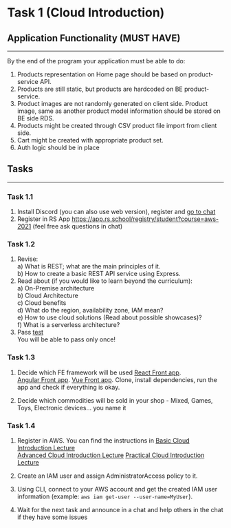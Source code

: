 # Task 1 (Cloud Introduction)

## Application Functionality (**MUST HAVE**)
--- 

By the end of the program your application must be able to do:

1. Products representation on Home page should be based on product-service API.
2. Products are still static, but products are hardcoded on BE product-service.
3. Product images are not randomly generated on client side. Product image, same as another product model information should be stored on BE side RDS.
4. Products might be created through CSV product file import from client side.
5. Cart might be created with appropriate product set.
6. Auth logic should be in place 

## Tasks
---

### Task 1.1

1.  Install Discord (you can also use web version), register and [go to chat](https://discord.gg/a24Ndwfj7a)
2.  Register in RS App https://app.rs.school/registry/student?course=aws-2021 (feel free ask questions in chat)

### Task 1.2

1.  Revise:  
     a) What is REST; what are the main principles of it.  
     b) How to create a basic REST API service using Express.
2.  Read about (if you would like to learn beyond the curriculum):  
     a) On-Premise architecture  
     b) Cloud Architecture  
     c) Cloud benefits  
     d) What do the region, availability zone, IAM mean?  
     e) How to use cloud solutions (Read about possible showcases)?  
     f) What is a serverless architecture?
3.  Pass [test](https://forms.gle/RHBM9HBoSKzumT9v9)  
    You will be able to pass only once!

### Task 1.3

1.  Decide which FE framework will be used
    [React Front app](https://github.com/EPAM-JS-Competency-center/shop-react-redux-cloudfront).  
    [Angular Front app](https://github.com/EPAM-JS-Competency-center/shop-angular-cloudfront).
    [Vue Front app](https://github.com/EPAM-JS-Competency-center/shop-vue-vuex-cloudfront).
    Clone, install dependencies, run the app and check if everything is okay.

2.  Decide which commodities will be sold in your shop - Mixed, Games, Toys, Electronic devices... you name it

### Task 1.4

1.  Register in AWS. You can find the instructions in
    [Basic Cloud Introduction Lecture](http://videoportal.epam.com/video/lNZRYplXZ6knZbkdYyXQ)  
    [Advanced Cloud Introduction Lecture](https://videoportal.epam.com/video/59pZaAyL6Aw1B16laNzq)
    [Practical Cloud Introduction Lecture](https://videoportal.epam.com/video/vbdGYlod08Wg11pbaWqy)

2.  Create an IAM user and assign AdministratorAccess policy to it.
3. Using CLI, connect to your AWS account and get the created IAM user information (example: `aws iam get-user --user-name=MyUser`).
4. Wait for the next task and announce in a chat and help others in the chat if they have some issues
